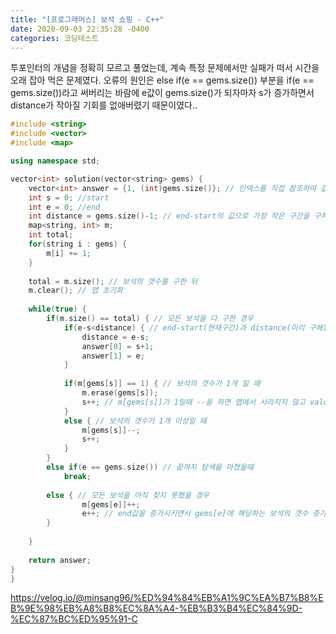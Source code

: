 ```yaml
---
title: "[프로그래머스] 보석 쇼핑 - C++"
date: 2020-09-03 22:35:28 -0400
categories: 코딩테스트
---
```

투포인터의 개념을 정확히 모르고 풀었는데, 계속 특정 문제에서만 실패가 떠서 시간을 오래 잡아 먹은 문제였다. 오류의 원인은 else if(e == gems.size()) 부분을 if(e == gems.size())라고 써버리는 바람에 e값이 gems.size()가 되자마자 s가 증가하면서 distance가 작아질 기회를 없애버렸기 때문이였다..

```c++
#include <string>
#include <vector>
#include <map>

using namespace std;

vector<int> solution(vector<string> gems) {
    vector<int> answer = {1, (int)gems.size()}; // 인덱스를 직접 참조하여 값을 수정하기 위해 초기값을 설정  
    int s = 0; //start 
    int e = 0; //end
    int distance = gems.size()-1; // end-start의 값으로 가장 작은 구간을 구하기 위한 변수
    map<string, int> m;
    int total;
    for(string i : gems) {
        m[i] += 1;
    }
    
    total = m.size(); // 보석의 갯수를 구한 뒤
    m.clear(); // 맵 초기화
    
    while(true) {
        if(m.size() == total) { // 모든 보석을 다 구한 경우
            if(e-s<distance) { // end-start(현재구간)과 distance(미리 구해놨던 최단구간)를 비교
                distance = e-s;
                answer[0] = s+1;
                answer[1] = e;
            }
            
            if(m[gems[s]] == 1) { // 보석의 갯수가 1개 일 때
                m.erase(gems[s]);
                s++; // m[gems[s]]가 1일때 --을 하면 맵에서 사라지지 않고 value가 0이 되기 때문
            }
            else { // 보석의 갯수가 1개 이상일 때
                m[gems[s]]--;
                s++;
            }
        }
        else if(e == gems.size()) // 끝까지 탐색을 마쳤을때
            break;
        
        else { // 모든 보석을 아직 찾지 못했을 경우
                m[gems[e]]++;
                e++; // end값을 증가시키면서 gems[e]에 해당하는 보석의 갯수 증가
        }
        
    }
    
    return answer;
}
}

```
https://velog.io/@minsang96/%ED%94%84%EB%A1%9C%EA%B7%B8%EB%9E%98%EB%A8%B8%EC%8A%A4-%EB%B3%B4%EC%84%9D-%EC%87%BC%ED%95%91-C

[jekyll-docs]: https://jekyllrb.com/docs/home
[jekyll-gh]:   https://github.com/jekyll/jekyll
[jekyll-talk]: https://talk.jekyllrb.com/
